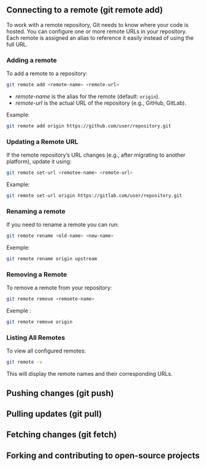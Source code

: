 ## Connecting to a remote (git remote add)

To work with a remote repository, Git needs to know where your code is hosted. You can configure one or more remote URLs in your repository. Each remote is assigned an alias to reference it easily instead of using the full URL.

### Adding a remote

To add a remote to a repository:

```sh
git remote add <remote-name> <remote-url>
```

- _remote-name_ is the alias for the remote (default: `origin`).
- _remote-url_ is the actual URL of the repository (e.g., GitHub, GitLab).

Example:

```sh
git remote add origin https://github.com/user/repository.git
```

### Updating a Remote URL

If the remote repository’s URL changes (e.g., after migrating to another platform), update it using:

```sh
git remote set-url <remotee-name> <remote-url>
```

Example:

```sh
git remote set-url origin https://gitlab.com/user/repository.git
```

### Renaming a remote

If you need to rename a remote you can run:

```sh
git remote rename <old-name> <new-name>
```

Exemple:

```sh
git remote rename origin upstream
```

### Removing a Remote

To remove a remote from your repository:

```sh
git remote remove <remoete-name>
```

Exemple :

```sh
git remote remove origin
```

### Listing All Remotes

To view all configured remotes:

```sh
git remote -v
```

This will display the remote names and their corresponding URLs.

## Pushing changes (git push)

## Pulling updates (git pull)

## Fetching changes (git fetch)

## Forking and contributing to open-source projects
